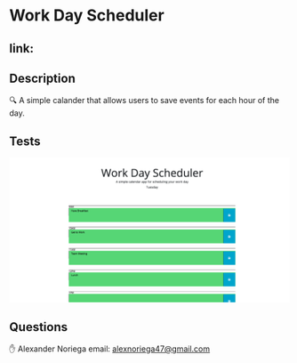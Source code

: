 
  # Work Day Scheduler
  ## link: 
## Description
🔍  A simple calander that allows users to save events for each hour of the day. 
## Tests
![test](Assets/schedule.png)
## Questions
✋ 
Alexander Noriega
email: alexnoriega47@gmail.com

    